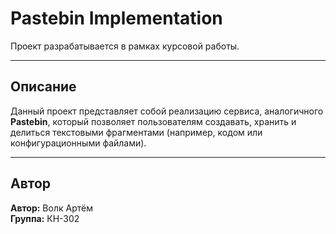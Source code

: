 # Pastebin Implementation

Проект разрабатывается в рамках курсовой работы.

---

## Описание

Данный проект представляет собой реализацию сервиса, аналогичного **Pastebin**, который позволяет пользователям создавать, хранить и делиться текстовыми фрагментами (например, кодом или конфигурационными файлами).

---

## Автор

**Автор:** Волк Артём  
**Группа:** КН-302